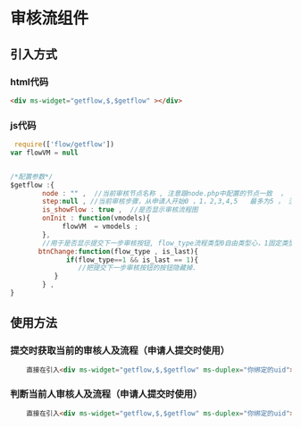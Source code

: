 # 审核流组件

## 引入方式

### html代码
````html
<div ms-widget="getflow,$,$getflow" ></div>
````



### js代码
````js
 require(['flow/getflow'])
var flowVM = null


/*配置参数*/
$getflow :{
        node : "" ,  //当前审核节点名称 , 注意跟node.php中配置的节点一致  ， 注意此为非常关键参数
        step:null , //当前审核步骤，从申请人开始0 ，1，2,3,4,5   最多为5 ， 注意此为非常关键参数
        is_showFlow : true ,  //是否显示审核流程图
        onInit : function(vmodels){
             flowVM  = vmodels ; 
        },
        //用于是否显示提交下一步审核按钮, flow_type流程类型0自由类型心，1固定类型，is_last是否最后一个人，1是，0否，为1时就没有提交给下一个人审核的按钮了！！！！！！
       btnChange:function(flow_type , is_last){
              if(flow_type==1 && is_last == 1){
                 //把提交下一步审核按钮的按钮隐藏掉.
           }
        } ,     
}
````


## 使用方法

### 提交时获取当前的审核人及流程（申请人提交时使用）
````html
    直接在引入<div ms-widget="getflow,$,$getflow" ms-duplex="你绑定的uid"></div>
````
### 判断当前人审核人及流程（申请人提交时使用）
````html
    直接在引入<div ms-widget="getflow,$,$getflow" ms-duplex="你绑定的uid"></div>
````
